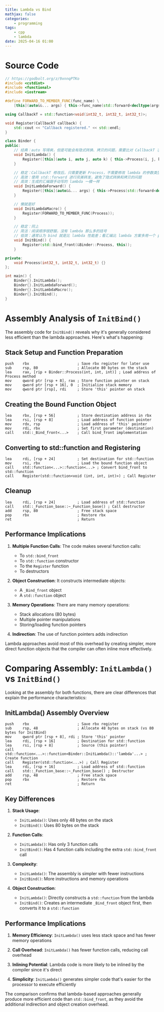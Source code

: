 ```yaml
---
title: Lambda vs Bind
mathjax: false
categories:
    - programming
tags:
    - cpp
    - lambda
date: 2025-04-16 01:00
---
```


# Source Code
```cpp
// https://godbolt.org/z/9xnnqPTKo
#include <cstdint>
#include <functional>
#include <iostream>

#define FORWARD_TO_MEMBER_FUNC(func_name) \
    [this](auto&&... args) { this->func_name(std::forward<decltype(args)>(args)...); }

using CallbackT = std::function<void(int32_t, int32_t, int32_t)>;

void Register(CallbackT callback) {
    std::cout << "Callback registered." << std::endl;
}

class Binder {
public:
    // 经典：auto 写得爽，但是可能会有隐式转换、拷贝的问题，需要比对 CallbackT 才能获得准确的信息
    void InitLambda() {
        Register([this](auto i, auto j, auto k) { this->Process(i, j, k); });
    }

    // 稳定：CallbackT 修改后，只需要更新 Process，不需要修改 lambda 的参数类型
    // 高效：使用 std::forward 进行完美转发，避免了隐式转换和拷贝的问题
    // 高效：生成的汇编跟手动写的 lambda 一模一样
    void InitLambdaForward() {
        Register([this](auto&&... args) { this->Process(std::forward<decltype(args)>(args)...); });
    }

    // 懒就是好
    void InitLambdaMacro() {
        Register(FORWARD_TO_MEMBER_FUNC(Process));
    }

    // 稳定：同上
    // 简洁：阅读顺序很舒服，没有 lambda 那么多的括号
    // 低效：通常认为 bind 就是比 lambda 性能差；看汇编比 lambda 方案多用一个 ptr 大小（函数指针？）
    void InitBind() {
        Register(std::bind_front(&Binder::Process, this));
    }

private:
    void Process(int32_t, int32_t, int32_t) {}
};

int main() {
    Binder{}.InitLambda();
    Binder{}.InitLambdaForward();
    Binder{}.InitLambdaMacro();
    Binder{}.InitBind();
}
```

# Assembly Analysis of `InitBind()`

The assembly code for `InitBind()` reveals why it's generally considered less efficient than the lambda approaches. Here's what's happening:

## Stack Setup and Function Preparation

```assembly
push    rbx                      ; Save rbx register for later use
sub     rsp, 80                  ; Allocate 80 bytes on the stack
lea     rax, [rip + Binder::Process(int, int, int)] ; Load address of Process method
mov     qword ptr [rsp + 8], rax ; Store function pointer on stack
mov     qword ptr [rsp + 16], 0  ; Initialize stack memory
mov     qword ptr [rsp], rdi     ; Store 'this' pointer on stack
```

## Creating the Bound Function Object

```assembly
lea     rbx, [rsp + 56]          ; Store destination address in rbx
lea     rsi, [rsp + 8]           ; Load address of function pointer
mov     rdx, rsp                 ; Load address of 'this' pointer
mov     rdi, rbx                 ; Set first parameter (destination)
call    std::_Bind_front<...>    ; Call bind_front implementation
```

## Converting to std::function and Registering

```assembly
lea     rdi, [rsp + 24]          ; Set destination for std::function
mov     rsi, rbx                 ; Load the bound function object
call    std::function<...>::function<...> ; Convert bind_front to std::function
call    Register(std::function<void (int, int, int)>) ; Call Register
```

## Cleanup

```assembly
lea     rdi, [rsp + 24]          ; Load address of std::function
call    std::_Function_base::~_Function_base() ; Call destructor
add     rsp, 80                  ; Free stack space
pop     rbx                      ; Restore rbx
ret                              ; Return
```

## Performance Implications

1. **Multiple Function Calls**: The code makes several function calls:
   - To `std::bind_front`
   - To `std::function` constructor
   - To the `Register` function
   - To destructors

2. **Object Construction**: It constructs intermediate objects:
   - A `_Bind_front` object
   - A `std::function` object

3. **Memory Operations**: There are many memory operations:
   - Stack allocations (80 bytes)
   - Multiple pointer manipulations
   - Storing/loading function pointers

4. **Indirection**: The use of function pointers adds indirection

Lambda approaches avoid most of this overhead by creating simpler, more direct function objects that the compiler can often inline more effectively.

# Comparing Assembly: `InitLambda()` vs `InitBind()`

Looking at the assembly for both functions, there are clear differences that explain the performance characteristics:

## InitLambda() Assembly Overview

```assembly
push    rbx                      ; Save rbx register
sub     rsp, 48                  ; Allocate 48 bytes on stack (vs 80 bytes for InitBind)
mov     qword ptr [rsp + 8], rdi ; Store 'this' pointer
lea     rdi, [rsp + 16]          ; Destination for std::function
lea     rsi, [rsp + 8]           ; Source (this pointer)
call    std::function<...>::function<Binder::InitLambda()::'lambda'...> ; Create function
call    Register(std::function<...>) ; Call Register
lea     rdi, [rsp + 16]          ; Load address of std::function
call    std::_Function_base::~_Function_base() ; Destructor
add     rsp, 48                  ; Free stack space
pop     rbx                      ; Restore rbx
ret                              ; Return
```

## Key Differences

1. **Stack Usage**: 
   - `InitLambda()`: Uses only 48 bytes on the stack
   - `InitBind()`: Uses 80 bytes on the stack

2. **Function Calls**:
   - `InitLambda()`: Has only 3 function calls
   - `InitBind()`: Has 4 function calls including the extra `std::bind_front` call

3. **Complexity**:
   - `InitLambda()`: The assembly is simpler with fewer instructions
   - `InitBind()`: More instructions and memory operations

4. **Object Construction**:
   - `InitLambda()`: Directly constructs a `std::function` from the lambda
   - `InitBind()`: Creates an intermediate `_Bind_front` object first, then converts it to a `std::function`

## Performance Implications

1. **Memory Efficiency**: `InitLambda()` uses less stack space and has fewer memory operations

2. **Call Overhead**: `InitLambda()` has fewer function calls, reducing call overhead

3. **Inlining Potential**: Lambda code is more likely to be inlined by the compiler since it's direct

4. **Simplicity**: `InitLambda()` generates simpler code that's easier for the processor to execute efficiently

The comparison confirms that lambda-based approaches generally produce more efficient code than `std::bind_front`, as they avoid the additional indirection and object creation overhead.